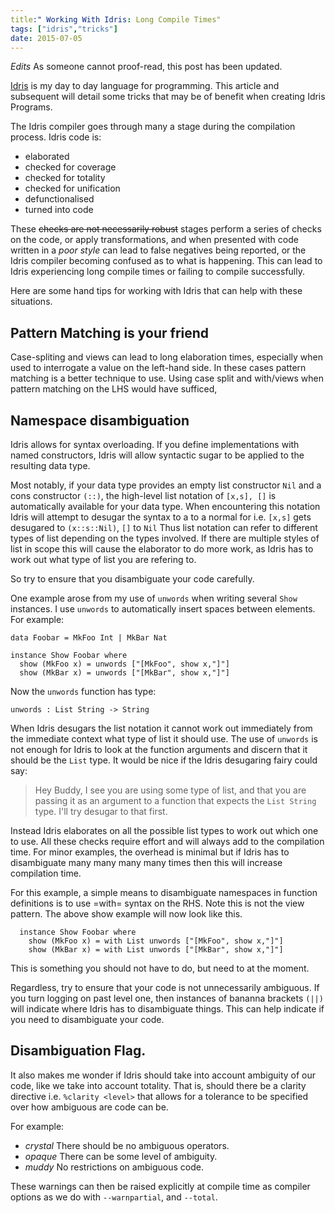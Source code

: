 ```yaml
---
title:" Working With Idris: Long Compile Times"
tags: ["idris","tricks"]
date: 2015-07-05
---
```


*Edits* As someone cannot proof-read, this post has been updated.

[Idris](http://www.idris-lang.org) is my day to day language for programming.
This article and subsequent will detail some tricks that may be of benefit when creating Idris Programs.

The Idris compiler goes through many a stage during the compilation process.
Idris code is:

+ elaborated
+ checked for coverage
+ checked for totality
+ checked for unification
+ defunctionalised
+ turned into code

These ~~checks are not necessarily robust~~ stages perform a series of checks on the code, or apply transformations, and when presented with code written in a *poor style* can lead to false negatives being reported, or the Idris compiler becoming confused as to what is happening. This can lead to Idris experiencing long compile times or failing to compile successfully.

Here are some hand tips for working with Idris that can help with these situations.

## Pattern Matching is your friend

Case-spliting and views can lead to long elaboration times, especially when used to interrogate a value on the left-hand side.
In these cases pattern matching is a better technique to use.
Using case split and with/views when pattern matching on
the LHS would have sufficed,

## Namespace disambiguation

Idris allows for syntax overloading.
If you define implementations with named constructors, Idris will allow syntactic sugar to be applied to the resulting data type.

Most notably, if your data type provides an empty list constructor `Nil` and a cons constructor `(::)`, the high-level list notation of `[x,s], []` is automatically available for your data type.
When encountering this notation Idris will attempt to desugar the syntax to a to a normal for i.e. `[x,s]` gets desugared to `(x::s::Nil)`, `[]` to `Nil`
Thus list notation can refer to different types of list depending on the types involved.
If there are multiple styles of list in scope this will cause the elaborator to do more work, as Idris has to work out what type of list you are refering to.

So try to ensure that you disambiguate your code carefully.

One example arose from my use of `unwords` when writing several `Show` instances.
I use `unwords` to automatically insert spaces between elements.
For example:


    data Foobar = MkFoo Int | MkBar Nat

    instance Show Foobar where
      show (MkFoo x) = unwords ["[MkFoo", show x,"]"]
      show (MkBar x) = unwords ["[MkBar", show x,"]"]


Now the `unwords` function has type:

    unwords : List String -> String


When Idris desugars the list notation it cannot work out immediately from the immediate context what type of list it should use.
The use of `unwords` is not enough for Idris to look at the function arguments and discern that it should be the `List` type.
It would be nice if the Idris desugaring fairy could say:

>Hey Buddy, I see you are using some type of list, and that you are
>passing it as an argument to a function that expects the `List
>String` type. I'll try desugar to that first.

Instead Idris elaborates on all the possible list types to work out which one to use.
All these checks require effort and will always add to the compilation time.
For minor examples, the overhead is minimal but if Idris has to disambiguate many many many many times then this will increase compilation time.

For this example, a simple means to disambiguate namespaces in function definitions is to use =with= syntax on the RHS.
Note this is not the view pattern.
The above show example will now look like this.

```
  instance Show Foobar where
    show (MkFoo x) = with List unwords ["[MkFoo", show x,"]"]
    show (MkBar x) = with List unwords ["[MkBar", show x,"]"]
```

This is something you should not have to do, but need to at the moment.

Regardless, try to ensure that your code is not unnecessarily ambiguous.
If you turn logging on past level one, then instances of bananna brackets `(||)` will indicate where Idris has to disambiguate things. This can help indicate if you need to disambiguate your code.

## Disambiguation Flag.

It also makes me wonder if Idris should take into account ambiguity of our code, like we take into account totality.
That is, should there be a clarity directive i.e. `%clarity <level>` that allows for a tolerance to be specified over how ambiguous are code can be.

For example:

+ *crystal* There should be no ambiguous operators.
+ *opaque* There can be some level of ambiguity.
+ *muddy*   No restrictions on ambiguous code.

These warnings can then be raised explicitly at compile time as compiler options as we do with `--warnpartial`, and `--total`.
